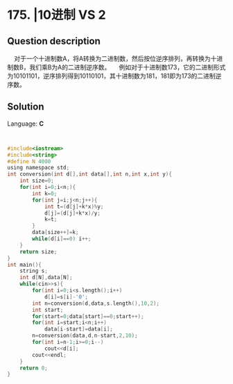 # 175. |10进制 VS 2

## Question description


    对于一个十进制数A，将A转换为二进制数，然后按位逆序排列，再转换为十进制数B，我们乘B为A的二进制逆序数。
    例如对于十进制数173，它的二进制形式为10101101，逆序排列得到10110101，其十进制数为181，181即为173的二进制逆序数。


## Solution

Language: **C**

```C


#include<iostream>
#include<string>
#define N 4000
using namespace std;
int conversion(int d[],int data[],int n,int x,int y){
    int size=0;
    for(int i=0;i<n;){
        int k=0;
        for(int j=i;j<n;j++){
            int t=(d[j]+k*x)%y;
            d[j]=(d[j]+k*x)/y;
            k=t;
        }
        data[size++]=k;
        while(d[i]==0) i++;
    }
    return size;
}
int main(){
    string s;
    int d[N],data[N];
    while(cin>>s){
        for(int i=0;i<s.length();i++)
            d[i]=s[i]-'0';
        int n=conversion(d,data,s.length(),10,2);
        int start;
        for(start=0;data[start]==0;start++);
        for(int i=start;i<n;i++)
            data[i-start]=data[i];
        n=conversion(data,d,n-start,2,10);
        for(int i=n-1;i>=0;i--)
            cout<<d[i];
        cout<<endl;
    }
    return 0;
}

```


